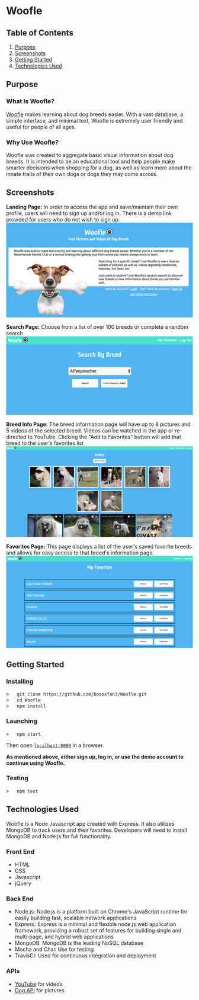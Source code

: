 Woofle
======

Table of Contents
-----------------
1. [Purpose](https://github.com/bosoxfan3/Woofle#purpose)
2. [Screenshots](https://github.com/bosoxfan3/Woofle#screenshots)
3. [Getting Started](https://github.com/bosoxfan3/Woofle#getting-started)
4. [Technologies Used](https://github.com/bosoxfan3/Woofle#technologies-used)

Purpose
-------
### What Is Woofle?
[Woofle](https://woofle.herokuapp.com/) makes learning about dog breeds easier. With a vast database, a simple interface, and minimal text, Woofle is extremely user friendly and useful for people of all ages.

### Why Use Woofle?
Woofle was created to aggregate basic visual information about dog breeds. It is intended to be an educational tool and help people make smarter decisions when shopping for a dog, as well as learn more about the innate traits of their own dogs or dogs they may come across.

Screenshots
-----------
**Landing Page:** In order to access the app and save/maintain their own profile, users will need to sign up and/or log in. There is a demo link provided for users who do not wish to sign up.
![Landing Page](/screenshots/1.png)

**Search Page:** Choose from a list of over 100 breeds or complete a random search
![Search Page](/screenshots/2.png)

**Breed Info Page:** The breed information page will have up to 8 pictures and 5 videos of the selected breed. Videos can be watched in the app or re-directed to YouTube. Clicking the "Add to Favorites" button will add that breed to the user's favorites list
![Breed Info Page](/screenshots/3.png)

**Favorites Page:** This page displays a list of the user's saved favorite breeds and allows for easy access to that breed's information page.
![Favorites Page](/screenshots/4.png)

Getting Started
--------------
### Installing
```
>   git clone https://github.com/bosoxfan3/Woofle.git
>   cd Woofle
>   npm install
```
### Launching
```
>   npm start
```
Then open [`localhost:8080`](http://localhost:8080) in a browser.

**As mentioned above, either sign up, log in, or use the demo account to continue using Woofle.**

### Testing
```
>   npm test
```

Technologies Used
-----------------
Woofle is a Node Javascript app created with Express. It also utilizes MongoDB to track users and their favorites. Developers will need to install MongoDB and Node.js for full functionality.
### Front End
  * HTML
  * CSS
  * Javascript
  * jQuery

### Back End
  * Node.js: Node.js is a platform built on Chrome's JavaScript runtime for easily building fast, scalable network applications
  * Express: Express is a minimal and flexible node.js web application framework, providing a robust set of features for building single and multi-page, and hybrid web applications
  * MongoDB: MongoDB is the leading NoSQL database
  * Mocha and Chai: Use for testing
  * TravisCI: Used for continuous integration and deployment

### APIs
  * [YouTube](https://youtube.com) for videos
  * [Dog API](https://dog.ceo/dog-api/) for pictures

